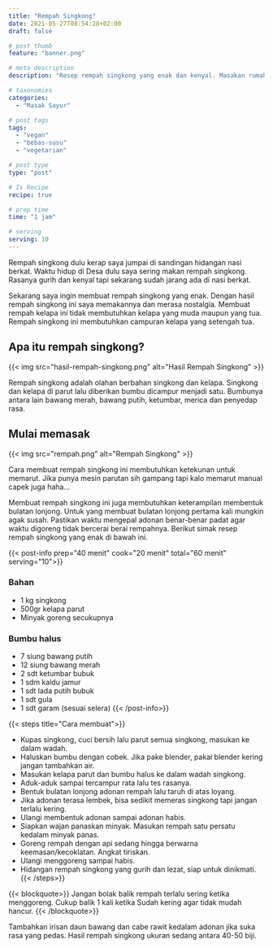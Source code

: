 ```yaml
---
title: "Rempah Singkong"
date: 2021-05-27T08:54:28+02:00
draft: false

# post thumb
feature: "banner.png"

# meta description
description: "Resep rempah singkong yang enak dan kenyal. Masakan rumahan yang mengingatkan sejuta memory ketika tinggal di Desa."

# taxonomies
categories:
  - "Masak Sayur"

# post tags
tags:
  - "vegan"
  - "bebas-susu"
  - "vegetarian"

# post type
type: "post"

# Is Recipe
recipe: true

# prep time
time: "1 jam"

# serving
serving: 10
---
```

Rempah singkong dulu kerap saya jumpai di sandingan hidangan nasi berkat. Waktu hidup di Desa dulu saya sering makan rempah singkong. Rasanya gurih dan kenyal tapi sekarang sudah jarang ada di nasi berkat.

Sekarang saya ingin membuat rempah singkong yang enak. Dengan hasil rempah singkong ini saya memakannya dan merasa nostalgia. Membuat rempah kelapa ini tidak membutuhkan kelapa yang muda maupun yang tua. Rempah singkong ini membutuhkan campuran kelapa yang setengah tua.

## Apa itu rempah singkong?

{{< img src="hasil-rempah-singkong.png" alt="Hasil Rempah Singkong" >}}

Rempah singkong adalah olahan berbahan singkong dan kelapa. Singkong dan kelapa di parut lalu diberikan bumbu dicampur menjadi satu. Bumbunya antara lain bawang merah, bawang putih, ketumbar, merica dan penyedap rasa.

## Mulai memasak

{{< img src="rempah.png" alt="Rempah Singkong" >}}

Cara membuat rempah singkong ini membutuhkan ketekunan untuk memarut. Jika punya mesin parutan sih gampang tapi kalo memarut manual capek juga haha...

Membuat rempah singkong ini juga membutuhkan keterampilan membentuk bulatan lonjong. Untuk yang membuat bulatan lonjong pertama kali mungkin agak susah. Pastikan waktu mengepal adonan benar-benar padat agar waktu digoreng tidak bercerai berai rempahnya. Berikut simak resep rempah singkong yang enak di bawah ini.

{{< post-info prep="40 menit" cook="20 menit" total="60 menit" serving="10">}}

### Bahan

-   1 kg singkong
-   500gr kelapa parut
-   Minyak goreng secukupnya

### Bumbu halus

-   7 siung bawang putih
-   12 siung bawang merah
-   2 sdt ketumbar bubuk
-   1 sdm kaldu jamur
-   1 sdt lada putih bubuk
-   1 sdt gula
-   1 sdt garam (sesuai selera)
{{< /post-info>}}

{{< steps title="Cara membuat">}}
-   Kupas singkong, cuci bersih lalu parut semua singkong, masukan ke dalam wadah.
-   Haluskan bumbu dengan cobek. Jika pake blender, pakai blender kering jangan tambahkan air.
-   Masukan kelapa parut dan bumbu halus ke dalam wadah singkong.
-   Aduk-aduk sampai tercampur rata lalu tes rasanya.
-   Bentuk bulatan lonjong adonan rempah lalu taruh di atas loyang.
-   Jika adonan terasa lembek, bisa sedikit memeras singkong tapi jangan terlalu kering.
-   Ulangi membentuk adonan sampai adonan habis.
-   Siapkan wajan panaskan minyak. Masukan rempah satu persatu kedalam minyak panas.
-   Goreng rempah dengan api sedang hingga berwarna keemasan/kecoklatan. Angkat tiriskan.
-   Ulangi menggoreng sampai habis.
-   Hidangan rempah singkong yang gurih dan lezat, siap untuk dinikmati.
{{< /steps>}}

{{< blockquote>}}
Jangan bolak balik rempah terlalu sering ketika menggoreng. Cukup balik 1 kali ketika Sudah kering agar tidak mudah hancur.
{{< /blockquote>}}

Tambahkan irisan daun bawang dan cabe rawit kedalam adonan jika suka rasa yang pedas. Hasil rempah singkong ukuran sedang antara 40-50 biji.
